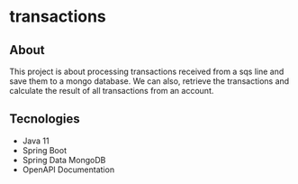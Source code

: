 # transactions

## About
This project is about processing transactions received from a sqs line and save them to a mongo database.
We can also, retrieve the transactions and calculate the result of all transactions from an account.

## Tecnologies
- Java 11
- Spring Boot
- Spring Data MongoDB
- OpenAPI Documentation
